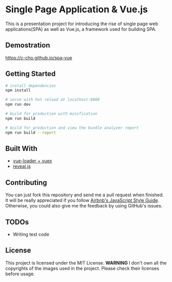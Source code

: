 # Single Page Application & Vue.js

This is a presentation project for introducing the rise of single page web applications(SPA) as well as Vue.js, a framework used for building SPA.

## Demostration
https://c-cho.github.io/spa-vue

## Getting Started

``` bash
# install dependencies
npm install

# serve with hot reload at localhost:8080
npm run dev

# build for production with minification
npm run build

# build for production and view the bundle analyzer report
npm run build --report
```

## Built With

* [vue-loader + vuex](https://github.com/vuejs)  
* [reveal.js](https://github.com/hakimel/reveal.js/)  

## Contributing

You can just fork this repository and send me a pull request when finished.  
It will be really appreciated if you follow [Airbnb's JavaScript Style Guide](https://github.com/airbnb/javascript).  
Otherwise, you could also give me the feedback by using GitHub's issues.

## TODOs
* Writing test code

## License

This project is licensed under the MIT License.
__WARNING__ I don't own all the copyrights of the images used in the project. Please check their licenses before usage.